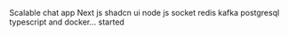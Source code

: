 Scalable chat app Next js shadcn ui node js socket redis kafka postgresql typescript and docker... started
